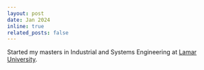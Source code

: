 ```yaml
---
layout: post
date: Jan 2024
inline: true
related_posts: false
---
```


Started my masters in Industrial and Systems Engineering at [Lamar University](lamar.edu).
